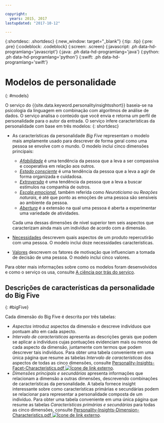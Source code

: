 ```yaml
---

copyright:
  years: 2015, 2017
lastupdated: "2017-10-12"

---
```


{:shortdesc: .shortdesc}
{:new_window: target="_blank"}
{:tip: .tip}
{:pre: .pre}
{:codeblock: .codeblock}
{:screen: .screen}
{:javascript: .ph data-hd-programlang='javascript'}
{:java: .ph data-hd-programlang='java'}
{:python: .ph data-hd-programlang='python'}
{:swift: .ph data-hd-programlang='swift'}

# Modelos de personalidade
{: #models}

O serviço do {{site.data.keyword.personalityinsightsshort}} baseia-se na psicologia da linguagem em combinação com algoritmos de análise de dados. O serviço analisa o conteúdo que você envia e retorna um perfil de personalidade para o autor da entrada. O serviço infere características da personalidade com base em três modelos:
{: shortdesc}

-   As características da personalidade *Big Five* representam o modelo mais amplamente usado para descrever de forma geral como uma pessoa se envolve com o mundo. O modelo inclui cinco dimensões principais:
    -   [*Afabilidade*](/docs/services/personality-insights/agreeableness.html) é uma tendência da pessoa que a leva a ser compassiva e cooperativa em relação aos outros.
    -   [*Estado consciente*](/docs/services/personality-insights/conscientiousness.html) é uma tendência da pessoa que a leva a agir de forma organizada e cuidadosa.
    -   [*Extroversão*](/docs/services/personality-insights/extraversion.html) é uma tendência da pessoa que a leva a buscar estímulos na companhia de outros.
    -   [*Escala emocional*](/docs/services/personality-insights/emotional-range.html), também referida como *Neuroticismo* ou *Reações naturais*, é até que ponto as emoções de uma pessoa são sensíveis ao ambiente da pessoa.
    -   [*Abertura*](/docs/services/personality-insights/openness.html) é a extensão na qual uma pessoa é aberta a experimentar uma variedade de atividades.

    Cada uma dessas dimensões de nível superior tem seis aspectos que caracterizam ainda mais um indivíduo de acordo com a dimensão.
-   [Necessidades](/docs/services/personality-insights/needs.html) descrevem quais aspectos de um produto repercutirão com uma pessoa. O modelo inclui doze necessidades características.
-   [Valores](/docs/services/personality-insights/values.html) descrevem os fatores de motivação que influenciam a tomada de decisão de uma pessoa. O modelo inclui cinco valores.

Para obter mais informações sobre como os modelos foram desenvolvidos e como o serviço os usa, consulte [A ciência por trás do serviço](/docs/services/personality-insights/science.html).

## Descrições de características da personalidade do Big Five
{: #bigFive}

Cada dimensão do Big Five é descrita por três tabelas:

-   *Aspectos* introduz aspectos da dimensão e descreve indivíduos que pontuam alto em cada aspecto. 
-   *Intervalo de características* apresenta as descrições gerais que podem se aplicar a indivíduos cujas pontuações evidenciam mais ou menos de cada aspecto da dimensão, juntamente com termos que podem descrever tais indivíduos. Para obter uma tabela conveniente em uma única página que resume as tabelas *Intervalo de características* dos aspectos de todas as cinco dimensões, consulte <a target="_blank" href="https://watson-developer-cloud.github.io/doc-tutorial-downloads/personality-insights/Personality-Insights-Facet-Characteristics.pdf" download="Personality-Insights-Facet-Characteristics.pdf">Personality-Insights-Facet-Characteristics.pdf <img src="../../icons/launch-glyph.svg" alt="Ícone de link externo" title="Ícone de link externo" class="style-scope doc-content"></a>. 
-   *Dimensões principais e secundárias* apresenta informações que relacionam a dimensão a outras dimensões, descrevendo combinações de características da personalidade. A tabela fornece insight interessante sobre como características primárias e secundárias podem se relacionar para representar a personalidade composta de um indivíduo. Para obter uma tabela conveniente em uma única página que resume as tabelas *Características primárias e secundárias* para todas as cinco dimensões, consulte <a target="_blank" href="https://watson-developer-cloud.github.io/doc-tutorial-downloads/personality-insights/Personality-Insights-Dimension-Characteristics.pdf" download="Personality-Insights-Dimension-Characteristics.pdf">Personality-Insights-Dimension-Characteristics.pdf <img src="../../icons/launch-glyph.svg" alt="Ícone de link externo" title="Ícone de link externo" class="style-scope doc-content"></a>.
